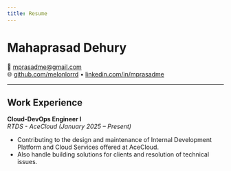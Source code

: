 ```yaml
---
title: Resume
---
```


# Mahaprasad Dehury

📧 mprasadme@gmail.com  
🌐 [github.com/melonlorrd](https://github.com/melonlorrd) • [linkedin.com/in/mprasadme](https://linkedin.com/in/mprasadme)

---

## Work Experience

**Cloud-DevOps Engineer I**  
_RTDS - AceCloud (January 2025 – Present)_  
- Contributing to the design and maintenance of Internal Development Platform and Cloud Services offered at AceCloud. 
- Also handle building solutions for clients and resolution of technical issues.

<!-- ---

## Projects

### Container as a Service

### Automations

---

## Open Source Contributions -->

<!-- ### Random Video Chat

- Developed a Go-based web application split into two microservices. 
- Used Redis for both message brokering and database functionality. 
- Scaled WebSockets using Redis PubSub, and implemented P2P video chat with WebRTC. 
- Integrated Prometheus for custom metrics collection. 
- Utilized Traefik for layer 7 load balancing and path-based routing. 
- Implemented GitHub Actions for CI with Docker builds and vulnerability scanning (Trivy). 
- Deployed using Docker Compose for multi-container management.

### Download Accelerator

- Built a Golang CLI program to accelerate downloads via concurrent connections. 
- Utilized zerolog for structured logging and Cobra for CLI framework. 
- Developed unit tests covering 81.2% of the core download logic. -->
